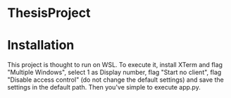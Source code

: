 # ThesisProject
# Installation
This project is thought to run on WSL. To execute it, install XTerm and flag "Multiple Windows", select 1 as Display number, flag "Start no client", flag "Disable access control" (do not change the default settings) and save the settings in the default path. Then you've simple to execute app.py.